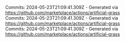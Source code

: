 Commits: 2024-05-23T21:09:41.309Z - Generated via https://github.com/marketplace/actions/artificial-grass
<br>
Commits: 2024-05-23T21:09:41.309Z - Generated via https://github.com/marketplace/actions/artificial-grass
<br>
Commits: 2024-05-23T21:09:41.309Z - Generated via https://github.com/marketplace/actions/artificial-grass
<br>
